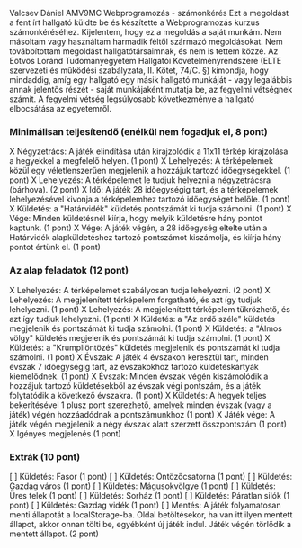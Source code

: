 Valcsev Dániel
AMV9MC
Webprogramozás - számonkérés
Ezt a megoldást a fent írt hallgató küldte be és készítette a Webprogramozás kurzus számonkéréséhez.
Kijelentem, hogy ez a megoldás a saját munkám. Nem másoltam vagy használtam harmadik féltől 
származó megoldásokat. Nem továbbítottam megoldást hallgatótársaimnak, és nem is tettem közzé. 
Az Eötvös Loránd Tudományegyetem Hallgatói Követelményrendszere 
(ELTE szervezeti és működési szabályzata, II. Kötet, 74/C. §) kimondja, hogy mindaddig, 
amíg egy hallgató egy másik hallgató munkáját - vagy legalábbis annak jelentős részét - 
saját munkájaként mutatja be, az fegyelmi vétségnek számít. 
A fegyelmi vétség legsúlyosabb következménye a hallgató elbocsátása az egyetemről.

### Minimálisan teljesítendő (enélkül nem fogadjuk el, 8 pont)
X Négyzetrács: A játék elindítása után kirajzolódik a 11x11 térkép kirajzolása a hegyekkel a megfelelő helyen. (1 pont)
X Lehelyezés: A térképelemek közül egy véletlenszerűen megjelenik a hozzájuk tartozó időegységekkel. (1 pont)
X Lehelyezés: A térképelemet le tudjuk helyezni a négyzetrácsra (bárhova). (2 pont)
X Idő: A játék 28 időegységig tart, és a térképelemek lehelyezésével kivonja a térképelemhez tartozó időegységet belőle. (1 pont)
X Küldetés: a "Határvidék" küldetés pontszámát ki tudja számolni. (1 pont)
X Vége: Minden küldetésnél kiírja, hogy melyik küldetésre hány pontot kaptunk. (1 pont)
X Vége: A játék végén, a 28 időegység eltelte után a Határvidék alapküldetéshez tartozó pontszámot kiszámolja, és kiírja hány pontot értünk el. (1 pont)

### Az alap feladatok (12 pont)
X Lehelyezés: A térképelemet szabályosan tudja lehelyezni. (2 pont)
X Lehelyezés: A megjelenített térképelem forgatható, és azt így tudjuk lehelyezni. (1 pont)
X Lehelyezés: A megjelenített térképelem tükrözhető, és azt így tudjuk lehelyezni. (1 pont)
X Küldetés: a "Az erdő széle" küldetés megjelenik és pontszámát ki tudja számolni. (1 pont)
X Küldetés: a "Álmos völgy" küldetés megjelenik és pontszámát ki tudja számolni. (1 pont)
X Küldetés: a "Krumpliöntözés" küldetés megjelenik és pontszámát ki tudja számolni. (1 pont)
X Évszak: A játék 4 évszakon keresztül tart, minden évszak 7 időegységig tart, az évszakokhoz tartozó küldetéskártyák kiemelődnek. (1 pont)
X Évszak: Minden évszak végén kiszámolódik a hozzájuk tartozó küldetésekből az évszak végi pontszám, és a játék folytatódik a következő évszakra. (1 pont)
X Küldetés: A hegyek teljes bekerítésével 1 plusz pont szerezhető, amelyek minden évszak (vagy a játék) végén hozzáadódnak a pontszámunkhoz (1 pont)
X Játék vége: A játék végén megjelenik a négy évszak alatt szerzett összpontszám (1 pont)
X Igényes megjelenés (1 pont)

### Extrák (10 pont)
[ ] Küldetés: Fasor (1 pont)
[ ] Küldetés: Öntözőcsatorna (1 pont)
[ ] Küldetés: Gazdag város (1 pont)
[ ] Küldetés: Mágusokvölgye (1 pont)
[ ] Küldetés: Üres telek (1 pont)
[ ] Küldetés: Sorház (1 pont)
[ ] Küldetés: Páratlan silók (1 pont)
[ ] Küldetés: Gazdag vidék (1 pont)
[ ] Mentés: A játék folyamatosan menti állapotát a localStorage-ba. Oldal betöltésekor, ha van itt ilyen mentett állapot, akkor onnan tölti be, egyébként új játék indul. Játék végén törlődik a mentett állapot. (2 pont)